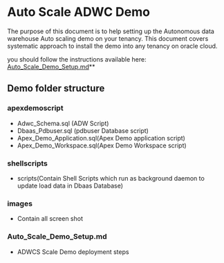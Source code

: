 # Auto Scale ADWC Demo


The purpose of this document is to help setting up the Autonomous data warehouse Auto scaling demo on your tenancy. This document covers systematic approach to install the demo into any tenancy on oracle cloud.

you should follow the instructions available here: [Auto_Scale_Demo_Setup.md](Auto_Scale_Demo_Setup.md)**

## Demo folder structure

### apexdemoscript
- Adwc_Schema.sql (ADW Script)
- Dbaas_Pdbuser.sql (pdbuser Database script)
- Apex_Demo_Application.sql(Apex Demo application script)
- Apex_Demo_Workspace.sql(Apex Demo Workspace script)

### shellscripts
- scripts(Contain Shell Scripts which run as background daemon to update load data in Dbaas Database)

### images
- Contain all screen shot

### Auto_Scale_Demo_Setup.md
- ADWCS Scale Demo deployment steps
